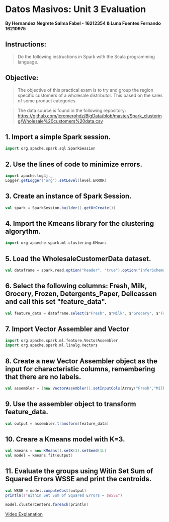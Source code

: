# Datos Masivos: Unit 3 Evaluation
**By Hernandez Negrete Salma Fabel - 16212354 & Luna Fuentes Fernando 16210975**

## Instructions:
> Do the following instructions in Spark with the Scala programming language.

## Objective:
> The objective of this practical exam is to try and group the region specific customers of a wholesale distributor. This based on the sales of some product categories.

> The data source is found in the following repository:
https://github.com/jcromerohdz/BigData/blob/master/Spark_clustering/Wholesale%20customers%20data.csv

## 1. Import a simple Spark session.
```scala
import org.apache.spark.sql.SparkSession
```

## 2. Use the lines of code to minimize errors.
```scala
import apache.log4j._
Logger.getLogger("org").setLevel(level.ERROR)
```

## 3. Create an instance of Spark Session.
```scala
val spark = SparkSession.builder().getOrCreate())
```

## 4. Import the Kmeans library for the clustering algorythm.
```scala
import org.apaeche.spark.ml.clustering.KMeans
```

## 5. Load the WholesaleCustomerData dataset.
```scala
val dataframe = spark.read.option("header", "true").option("inferSchema", "true")csv("WholesaleCustomerData.csv")
```

## 6. Select the following columns: Fresh, Milk, Grocery, Frozen, Detergents_Paper, Delicassen and call this set "feature_data".
```scala
val feature_data = dataframe.select($"Fresh", $"Milk", $"Grocery", $"Frozen", $"Detergents_Paper", $"Delicassen")
```

## 7. Import Vector Assembler and Vector
```scala
import org.apache.spark.ml.feature.VectorAssembler
import org.apache.spark.ml.linalg.Vectors
```

## 8. Create a new Vector Assembler object as the input for characteristic columns, remembering that there are no labels.
```scala
val assembler = (new VectorAssembler().setInputCols(Array("Fresh","Milk","Grocery","Frozen","Detergents_Paper","Delicassen")).setOutputCol("features"))
```

## 9. Use the assembler object to transform feature_data.
```scala
val output = assembler.transform(feature_data)
```

## 10. Creare a Kmeans model with K=3.
```scala
val kmeans = new KMeans().setK(3).setSeed(1L)
val model = kmeans.fit(output)
```

## 11. Evaluate the groups using Witin Set Sum of Squared Errors WSSE and print the centroids.
```scala
val WSSE = model.computeCost(output)
println(s"Within Set Sum of Squared Errors = $WSSE")

model.clusterCenters.foreach(println)
```

[Video Explanation]()